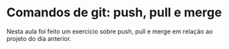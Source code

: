 # Comandos de git: push, pull e merge

Nesta aula foi feito um exercício sobre push, pull e merge em relação ao projeto do dia anterior.
